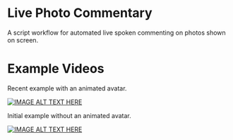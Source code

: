 # Live Photo Commentary

A script workflow for automated live spoken commenting on photos shown on screen.


# Example Videos

Recent example with an animated avatar.

[![IMAGE ALT TEXT HERE](https://img.youtube.com/vi/ol3w4FaAuZo/0.jpg)](https://www.youtube.com/watch?v=ol3w4FaAuZo)

Initial example without an animated avatar.

[![IMAGE ALT TEXT HERE](https://img.youtube.com/vi/07sU403hMWE/0.jpg)](https://www.youtube.com/watch?v=07sU403hMWE)